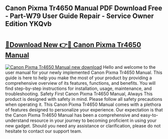 ## Canon Pixma Tr4650 Manual PDF Download Free - Part-W79 User Guide Repair - Service Owner Edition YKQvb

# <h2><a href="http://cf26017.oget.top/?id=Canon+Pixma+Tr4650+Manual">🔗Download New 👉🔴 Canon Pixma Tr4650 Manual</a></h2>

[![Canon Pixma Tr4650 Manual new download](https://i.imgur.com/5g1atiW.png)](http://cf26017.oget.top/?id=Canon+Pixma+Tr4650+Manual)
Hello and welcome to the user manual for your newly implemented Canon Pixma Tr4650 Manual. This guide is here to help you make the most of your product by providing a comprehensive overview of its features, functions, and benefits. You will find step-by-step instructions for installation, usage, maintenance, and troubleshooting. Safety First Canon Pixma Tr4650 Manual, Always This product is designed with safety in mind. Please follow all safety precautions when operating it. This Canon Pixma Tr4650 Manual comes with a plethora of features designed to personalize your experience. Our expectation is that the Canon Pixma Tr4650 Manual has been a comprehensive and easy-to-understand resource in your journey to becoming proficient in using your new gadget. Should you need any assistance or clarification, please do not hesitate to contact our support team.
